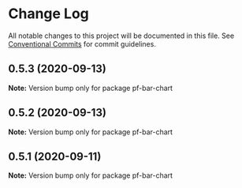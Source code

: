# Change Log

All notable changes to this project will be documented in this file.
See [Conventional Commits](https://conventionalcommits.org) for commit guidelines.

## 0.5.3 (2020-09-13)

**Note:** Version bump only for package pf-bar-chart





## 0.5.2 (2020-09-13)

**Note:** Version bump only for package pf-bar-chart





## 0.5.1 (2020-09-11)

**Note:** Version bump only for package pf-bar-chart
